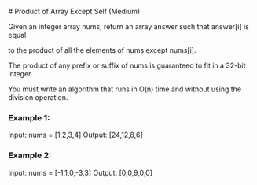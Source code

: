 # Product of Array Except Self (Medium)

Given an integer array nums, return an array answer such that answer[i] is equal 

to the product of all the elements of nums except nums[i].

The product of any prefix or suffix of nums is guaranteed to fit in a 32-bit integer.

You must write an algorithm that runs in O(n) time and without using the division operation.

 

### Example 1:
Input: nums = [1,2,3,4]
Output: [24,12,8,6]

### Example 2:
Input: nums = [-1,1,0,-3,3]
Output: [0,0,9,0,0]